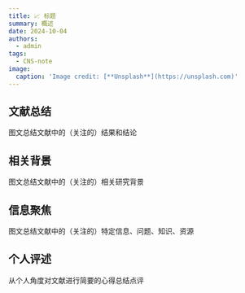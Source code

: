 ```yaml
---
title: 📈 标题
summary: 概述
date: 2024-10-04
authors:
  - admin
tags:
  - CNS-note
image:
  caption: 'Image credit: [**Unsplash**](https://unsplash.com)'
---
```


## 文献总结

图文总结文献中的（关注的）结果和结论

## 相关背景

图文总结文献中的（关注的）相关研究背景

## 信息聚焦

图文总结文献中的（关注的）特定信息、问题、知识、资源

## 个人评述

从个人角度对文献进行简要的心得总结点评


